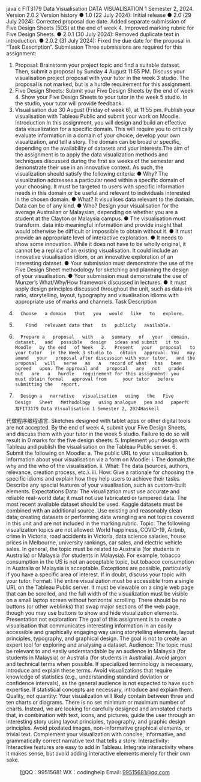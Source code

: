 java c
FIT3179   Data Visualisation
DATA VISUALISATION   1
Semester   2,   2024. Version   2.0.2   Version   history
●         1.0   (22 July   2024):   Initial   release
●       2.0   (29 July   2024): Corrected   proposal   due   date.   Added   separate   submission   of      Five   Design Sheets   (5DS) at the end   of week   4.   Improved   marking   rubric   for   Five   Design Sheets.
●       2.0.1   (30 July   2024):   Removed duplicate   text   in   introduction.
●       2.0.2   (31 July   2024):   Fixed the   due   date for   the   proposal   in “Task   Description”.
Submission
Three submissions are   required for this   assignment:
1.   Proposal:   Brainstorm your   project topic and find a   suitable   dataset. Then,   submit   a   proposal   by Sunday 4 August   11:55   PM.   Discuss your visualisation   project   proposal with   your tutor   in the week   3 studio. The   proposal   is   not   marked,   but   is a   hurdle   requirement   for this assignment.
2.   Five   Design Sheets: Submit your   Five   Design Sheets   by the   end   of week   4.   Show   your   Five   Design Sheets to your tutor   in the week 5   studio.   In   the   studio,   your   tutor   will provide feedback.
3. Visualisation due 30 August   (Friday of week   6),   at   11:55   pm.   Publish your   visualisation   with Tableau   Public and submit your work   on   Moodle.
Introduction
In this assignment, you will design   and   build   an   effective   data visualization   for   a   specific domain. This will   require you to critically evaluate   information   in   a   domain   of your   choice,   develop your own visualization, and tell   a   story. The   domain   can   be   broad   or   specific, depending on the availability of   datasets   and your   interests.The aim of the assignment   is to   apply the   data   visualization   methods   and   techniques   discussed during the first six weeks   of the   semester   and   demonstrate their   use   in   an      innovative context. As such, the visualization should   satisfy   the   following   criteria:
●       Why? The visualization addresses   a   particular   need   within   a   specific   domain   of
your choosing.   It   must   be targeted to   users with specific   information   needs   in this   domain or   be   useful and   relevant to   individuals   interested   in the chosen   domain.
●       What?   It visualises   data   relevant to the   domain.   Data   can   be   of   any   kind.
●       Who?   Design your visualisation for the   average   Australian   or   Malaysian,
depending on whether you are a   student   at   the   Clayton   or   Malaysia   campus.
●       The visualisation   must transform. data   into   meaningful   information   and   provide   insight that would otherwise   be difficult or   impossible   to   obtain   without   it.
●       It   must   provide   an   appropriate   level   of   interactive   exploration.
●       It   needs to   show   some   innovation.   While   it   does   not   have   to   be   wholly   original,   it   cannot   be a   replica of an existing   visualisation.   It   could   include   an   innovative visualisation   idiom, or an   innovative exploration of   an   interesting   dataset.
●       Your submission   must demonstrate   the   use   of the   Five   Design   Sheet   methodology   for sketching and   planning the design   of your visualisation.
●       Your submission   must demonstrate   the   use   of   Munzer’s   What/Why/How   framework discussed   in   lectures.
●       It   must apply   design   principles   discussed   throughout   the   unit,   such   as   data-ink      ratio, storytelling,   layout, typography and visualisation   idioms with   appropriate   use of   marks   and   channels.
Task   Description
1.       Choose   a domain   that   you   would   like   to   explore.
2.         Find   relevant data that   is   publicly   available.
3.       Prepare a   proposal   with   a   summary   of   your   domain,   dataset,   and   possible   design   ideas and submit   it to   Moodle   by the end   of Week   2.   Present   your   proposal   to your tutor   in the Week 3 studio to   obtain   approval. You   may   amend   your   proposal after discussion with your tutor,   and the   proposal   will   serve   as   a   record of what   has   been agreed   upon. The approval and   proposal   are   not   graded   but   are   a   hurdle   requirement for this assignment: you   must obtain formal   approval from      your tutor   before submitting the   report.
4.       Design a   narrative   visualisation   using   the   Five   Design   Sheet   Methodology   using analogue   pen and   paper代 写FIT3179 Data Visualisation 1 Semester 2, 2024Haskell
代做程序编程语言. Sketches designed with tablet   apps   or   other   digital   tools   are   not accepted.   By the end of week 4,   submit   your   Five   Design   Sheets,   and   discuss them with your tutor   in the week   5 studio.   Failure   to   do   so   will   result   in   0   marks for the five   design   sheets.
5.       Implement your   design with   Tableau   and   publish   the   visualisation   on   the   Tableau   Public server.
6.       Submit   the   following   on   Moodle:
a.       The   public   URL   to your   visualisation
b.       Information about   your   visualisation   via   a   form   on   Moodle:
i.       The   domain,the   why   and   the   who   of   the   visualisation.
ii.       What: The data   (sources, authors,   relevance,   creation   process,   etc.).
iii.       How: Give   a   rationale   for   choosing   the   specific   idioms   and   explain   how they   help   users to achieve their tasks.   Describe any   special features of your visualisation, such as   custom-built   elements.
Expectations
Data: The visualization   must   use accurate and   reliable   real-world data;   it   must   not   use
fabricated or tampered data. The   most   recent available   dataset   should   be   used.   Kaggle datasets   must   be combined with an additional   source.   Use   existing   and   reasonably   clean   data; creating datasets or   performing data   wrangling   are   not   topics   covered   in   this   unit and are   not   included   in the   marking   rubric.
Topic: The following visualization topics are   not allowed: World   happiness,   COVID-19,   Airbnb,   crime   in Victoria,   road accidents   in Victoria, data science   salaries,   house   prices   in   Melbourne,   university   rankings, car sales, and electric   vehicle   sales.   In   general, the   topic   must   be   related   to Australia   (for students   in Australia) or   Malaysia   (for students   in   Malaysia).   For   example, tobacco consumption   in the   US   is   not an acceptable topic,   but tobacco   consumption   in   Australia or   Malaysia   is acceptable.   Exceptions are   possible,   particularly   if you   have a   specific   area of   interest.   If   in doubt, discuss your topic   with   your   tutor.
Format: The entire visualization   must   be accessible from a   single   URL   on   the   Tableau   Public server.   It   must   be viewable on a   single   web   page that   can   be   scrolled,   and   the   full   width of the visualization   must   be visible on a   small   laptop   screen   without   horizontal   scrolling. There should   be   no   buttons   (or other weblinks) that swap   major   sections   of the   web   page, though you   may   use   buttons to show and   hide visualization   elements.
Presentation   not exploration: The goal of this assignment   is to   create   a   visualisation   that   communicates   interesting   information   in an easily accessible and   graphically   engaging way   using storytelling elements,   layout   principles, typography, and graphical   design.   The   goal   is   not to create an expert tool   for   exploring   and   analysing   a   dataset.
Audience: The topic   must   be   relevant to and easily   understandable   by an   audience   in Malaysia   (for students   in   Malaysia) or Australia   (for students   in Australia). Avoid jargon and technical terms when   possible.   If specialized terminology   is   necessary,   introduce and   explain these terms. Avoid visualizations that   require   knowledge of statistics   (e.g.,   understanding standard deviation or confidence   intervals),   as   the   general   audience   is   not   expected to   have such expertise.   If statistical concepts   are   necessary,   introduce   and   explain them.
Quality,   not quantity: Your visualization will   likely contain   between three   and ten   charts   or diagrams. There   is   no set   minimum or   maximum   number   of charts.   Instead,   we   are   looking for carefully designed and   annotated   charts that,   in   combination   with   text,   icons,   and   pictures, guide the   user through an   interesting story   using   layout   principles,   typography, and graphic design   principles. Avoid   pixelated   images,   non-informative   graphical elements, or trivial text. Complement your   visualization   with   concise,   informative, and grammatically correct   narrative text that tells   a   story.
Interactivity:   Interactive features are easy to add   in Tableau.   Integrate   interactivity   where   it   makes sense,   but avoid adding   interactive elements   merely   for   their   own   sake.







         
加QQ：99515681  WX：codinghelp  Email: 99515681@qq.com

